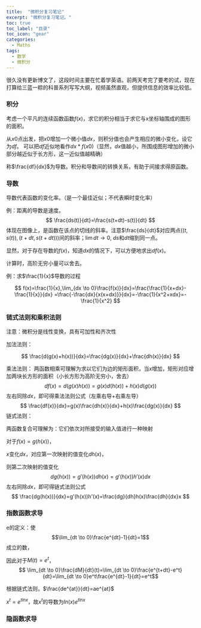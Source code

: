 ```yaml
---
title:  "微积分复习笔记"
excerpt: "微积分复习笔记。"
toc: true
toc_label: "目录"
toc_icon: "gear"
categories:
  - Maths
tags:
  - 数学
  - 微积分
---
```


很久没有更新博文了，这段时间主要在忙着学英语。前两天考完了要考的试，现在打算给三蓝一粽的科普系列写写大纲，视频虽然直观，但提供信息的效率比较低。

### 积分

考虑一个平凡的连续函数函数$f(x)$，求它的积分相当于求它与x坐标轴围成的图形的面积。

从$x0$点出发，把$x0$增加一个微小值$dx$，则积分值也会产生相应的微小变化，设它为$df$。
可以把$df$近似地看作$dx*f(x0)$（显然，$dx$值越小，所围成图形增加的微小部分越近似于长方形，这一近似值越精确）

称$\frac{df}{dx}$为导数。积分和导数间的转换关系，有助于间接求得原函数。

### 导数

导数代表函数的变化率。（是一个最佳近似；不代表瞬时变化率）

例：距离的导数是速度。
$$
\frac{ds(t)}{dt}=\frac{s(t+dt)-s(t)}{dt}
$$
体现在图像上，是函数在该点的切线的斜率。注意$\frac{ds}{dt}$对应两点$((t,s(t)),(t+dt,s(t+dt)))$间的斜率；$\lim {dt \to 0}$, $ds$和$dt$缩到同一点。

显然，对于存在导数的$f(x)$，知道$dx$的情况下，可以方便地求出$df(x)$。

计算时，高阶无穷小量可以舍去。

例：求$\frac{1}{x}$导数的过程

$$
f(x)=\frac{1}{x},\lim_{dx \to 0}\frac{f(x)}{dx}=\frac{\frac{1}{x+dx}-\frac{1}{x}}{dx}
=\frac{-\frac{dx}{x(x+dx)}}{dx}=-\frac{1}{x^2+xdx}=-\frac{1}{x^2}
$$

### 链式法则和乘积法则

注意：微积分是线性变换，具有可加性和齐次性

加法法则：

$$
\frac{d(g(x)+h(x))}{dx}=\frac{dg(x)}{dx}+\frac{dh(x)}{dx}
$$

乘法法则：
两函数相乘可理解为求以它们为边的矩形面积，当$x$增加，矩形对应增加两块长方形的面积（小长方形为高阶无穷小，舍去）
$$
df(x)=d(g(x)h(x))=g(x)d(h(x))+h(x)d(g(x))
$$
左右同除$dx$，即可得乘法法则公式（左乘右导+右乘左导）
$$
\frac{df(x)}{dx}=g(x)\frac{dh(x)}{dx}+h(x)\frac{dg(x)}{dx}
$$
链式法则：

两函数复合可理解为：它们依次对所接受的输入值进行一种映射

对于$f(x)=g(h(x))$，

$x$变化$dx$，对应第一次映射的值变化$dh(x)$，

则第二次映射的值变化
$$
dg(h(x))=g'(h(x))dh(x)=g'(h(x))h'(x)dx
$$
左右同除$dx$，即可得链式法则公式
$$
\frac{dg(h(x))}{dx}=g'(h(x))h'(x)=\frac{dg}{dh}h(x)\frac{dh}{dx}x
$$

### 指数函数求导

e的定义：使$$\lim_{dt \to 0}\frac{e^{dt}-1}{dt}=1$$成立的数，

因此对于$M(t)=e^t$，$$ \lim_{dt \to 0}\frac{dM}{dt}(t)=\lim_{dt \to 0}\frac{e^{t+dt}-e^t}{dt}=\lim_{dt \to 0}e^t\frac{e^{dt}-1}{dt}=e^t$$

根据链式法则，$\frac{de^{at}}{dt}=ae^{at}$

$x^t=e^{tlnx}$，故$x^t$的导数为$ln(x)e^{tlnx}$

### 隐函数求导

